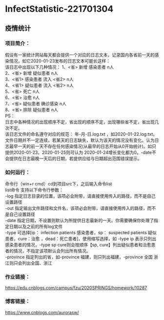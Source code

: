 # InfectStatistic-221701304
## 疫情统计
### 项目简介：
假设有一家统计网站每天都会提供一个对应的日志文本，记录国内各省前一天的感染情况，如它2020-01-23发布的日志文本可能长这样：  
该日志中出现以下几种情况：
1、<省> 新增 感染患者 n人  
2、<省> 新增 疑似患者 n人  
3、<省1> 感染患者 流入 <省2> n人  
4、<省1> 疑似患者 流入 <省2> n人  
5、<省> 死亡 n人  
6、<省> 治愈 n人  
7、<省> 疑似患者 确诊感染 n人  
8、<省> 排除 疑似患者 n人  
PS：  
日志中各种情况的出现顺序不定，省出现的顺序不定，出现哪些省不定，省出现几次不定。  
该日志文件的命名遵守对应的规范： 年-月-日.log.txt ，如2020-01-22.log.txt。  
文件日期并不一定连续，若某天的日志缺失，默认为该天的情况没有变化。认为日志最早一天的前一天不存在任何感染情况(从最早的日志开始从0开始统计)。如只提供2020-01-23，2020-01-25则可认为 2020-01-24增长变化都为0。-date不会提供在日志最晚一天后的日期，若提供应给与日期超出范围错误提示。
### 如何运行：
命令行（win+r cmd）cd到项目src下，之后输入命令list  
list命令 支持以下命令行参数：  
-log 指定日志目录的位置，该项必会附带，请直接使用传入的路径，而不是自己设置路径  
-out 指定输出文件路径和文件名，该项必会附带，请直接使用传入的路径，而不是自己设置路径  
-date 指定日期，不设置则默认为所提供日志最新的一天。你需要确保你处理了指定日期以及之前的所有log文件  
-type 可选择[ip： infection patients 感染患者，sp： suspected patients 疑似患者，cure：治愈 ，dead：死亡患者]，使用缩写选择，如 -type ip 表示只列出感染患者的情况，-type sp cure则会按顺序【sp, cure】列出疑似患者和治愈患者的情况，不指定该项默认会列出所有情况。  
-province 指定列出的省，如-province 福建，则只列出福建，-province 全国 浙江则只会列出全国、浙江
### 作业链接：
https://edu.cnblogs.com/campus/fzu/2020SPRINGS/homework/10287
### 博客链接：
https://www.cnblogs.com/aurorasw/
